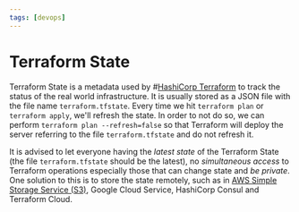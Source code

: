 ```yaml
---
tags: [devops]
---
```


# Terraform State

Terraform State is a metadata used by #[HashiCorp Terraform](202205041220.md) to
track the status of the real world infrastructure. It is usually stored as a
JSON file with the file name `terraform.tfstate`. Every time we hit `terraform
plan` or `terraform apply`, we'll refresh the state. In order to not do so, we
can perform `terraform plan --refresh=false` so that Terraform will deploy the
server referring to the file `terraform.tfstate` and do not refresh it.

It is advised to let everyone having the *latest state* of the Terraform State
(the file `terraform.tfstate` should be the latest), no *simultaneous access* to
Terraform operations especially those that can change state and *be private*.
One solution to this is to store the state remotely, such as in
[AWS Simple Storage Service (S3)](202312132008.md), Google Cloud Service,
HashiCorp Consul and Terraform Cloud.
